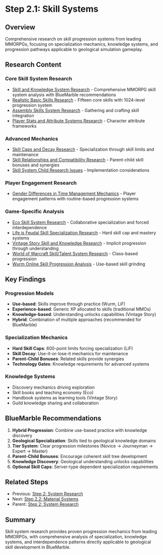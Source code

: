 # Step 2.1: Skill Systems

## Overview

Comprehensive research on skill progression systems from leading MMORPGs, focusing on specialization mechanics, knowledge systems, and progression pathways applicable to geological simulation gameplay.

## Research Content

### Core Skill System Research
- [Skill and Knowledge System Research](skill-knowledge-system-research.md) - Comprehensive MMORPG skill system analysis with BlueMarble recommendations
- [Realistic Basic Skills Research](realistic-basic-skills-research.md) - Fifteen core skills with 1024-level progression system
- [Assembly Skills System Research](assembly-skills-system-research.md) - Gathering and crafting skill integration
- [Player Stats and Attribute Systems Research](player-stats-attribute-systems-research.md) - Character attribute frameworks

### Advanced Mechanics
- [Skill Caps and Decay Research](skill-caps-and-decay-research.md) - Specialization through skill limits and maintenance
- [Skill Relationships and Compatibility Research](skill-relationships-compatibility-research.md) - Parent-child skill bonuses and synergies
- [Skill System Child Research Issues](skill-system-child-research-issues.md) - Implementation considerations

### Player Engagement Research
- [Gender Differences in Time Management Mechanics](gender-differences-time-management-research.md) - Player engagement patterns with routine-based progression systems

### Game-Specific Analysis
- [Eco Skill System Research](eco-skill-system-research.md) - Collaborative specialization and forced interdependence
- [Life is Feudal Skill Specialization Research](life-is-feudal-skill-specialization-system-research.md) - Hard skill cap and mastery systems
- [Vintage Story Skill and Knowledge Research](vintage-story-skill-knowledge-system-research.md) - Implicit progression through understanding
- [World of Warcraft Skill/Talent System Research](world-of-warcraft-skill-talent-system-research.md) - Class-based progression
- [Wurm Online Skill Progression Analysis](wurm-online-skill-progression-analysis.md) - Use-based skill grinding

## Key Findings

### Progression Models
- **Use-based**: Skills improve through practice (Wurm, LiF)
- **Experience-based**: Generic XP allocated to skills (traditional MMOs)
- **Knowledge-based**: Understanding unlocks capabilities (Vintage Story)
- **Hybrid**: Combination of multiple approaches (recommended for BlueMarble)

### Specialization Mechanics
- **Hard Skill Caps**: 600-point limits forcing specialization (LiF)
- **Skill Decay**: Use-it-or-lose-it mechanics for maintenance
- **Parent-Child Bonuses**: Related skills provide synergies
- **Technology Gates**: Knowledge requirements for advanced systems

### Knowledge Systems
- Discovery mechanics driving exploration
- Skill books and teaching economy (Eco)
- Handbook systems as learning tools (Vintage Story)
- Guild knowledge sharing and collaboration

## BlueMarble Recommendations

1. **Hybrid Progression**: Combine use-based practice with knowledge discovery
2. **Geological Specialization**: Skills tied to geological knowledge domains
3. **Tier System**: Clear progression milestones (Novice → Journeyman → Expert → Master)
4. **Parent-Child Bonuses**: Encourage coherent skill tree development
5. **Knowledge Discovery**: Geological understanding unlocks capabilities
6. **Optional Skill Caps**: Server-type dependent specialization requirements

## Related Steps

- Previous: [Step 2: System Research](../)
- Next: [Step 2.2: Material Systems](../step-2.2-material-systems/)
- Parent: [Step 2: System Research](../)

## Summary

Skill system research provides proven progression mechanics from leading MMORPGs, with comprehensive analysis of specialization, knowledge systems, and interdependence patterns directly applicable to geological skill development in BlueMarble.
